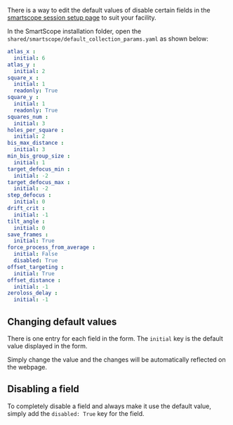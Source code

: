 There is a way to edit the default values of disable certain fields in the [smartscope session setup page](/usage/preparation/setup_session) to suit your facility.

In the SmartScope installation folder, open the `shared/smartscope/default_collection_params.yaml` as shown below:

```yaml
atlas_x : 
  initial: 6
atlas_y :
  initial: 2
square_x :
  initial: 1
  readonly: True
square_y :
  initial: 1
  readonly: True
squares_num :
  initial: 3
holes_per_square :
  initial: 2
bis_max_distance :
  initial: 3
min_bis_group_size :
  initial: 1
target_defocus_min :
  initial: -2
target_defocus_max :
  initial: -2
step_defocus :
  initial: 0
drift_crit :
  initial: -1
tilt_angle :
  initial: 0
save_frames :
  initial: True
force_process_from_average :
  initial: False
  disabled: True
offset_targeting :
  initial: True
offset_distance :
  initial: -1
zeroloss_delay :
  initial: -1
```

## Changing default values

There is one entry for each field in the form. The `initial` key is the default value displayed in the form.

Simply change the value and the changes will be automatically reflected on the webpage.

## Disabling a field

To completely disable a field and always make it use the default value, simply add the `disabled: True` key for the field.
